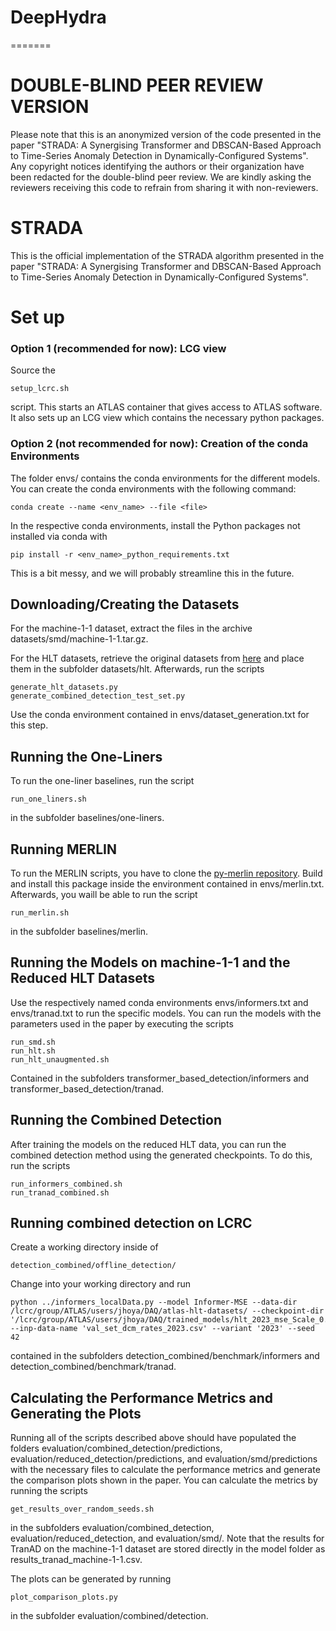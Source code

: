 # DeepHydra
=======

# DOUBLE-BLIND PEER REVIEW VERSION
Please note that this is an anonymized version of the code presented in the paper "STRADA: A Synergising Transformer and DBSCAN-Based Approach to Time-Series Anomaly Detection in Dynamically-Configured Systems".
Any copyright notices identifying the authors or their organization have been redacted for the double-blind peer review.
We are kindly asking the reviewers receiving this code to refrain from sharing it with non-reviewers.

# STRADA
This is the official implementation of the STRADA algorithm presented in the paper "STRADA: A Synergising Transformer and DBSCAN-Based Approach to Time-Series Anomaly Detection in Dynamically-Configured Systems".

# Set up

### Option 1 (recommended for now): LCG view
Source the 
```
setup_lcrc.sh
```
script. This starts an ATLAS container that gives access to ATLAS
software. It also sets up an LCG view which contains the necessary
python packages.

### Option 2 (not recommended for now): Creation of the conda Environments
The folder envs/ contains the conda environments for the different models.
You can create the conda environments with the following command:  

```
conda create --name <env_name> --file <file>  
```
In the respective conda environments, install the Python packages not installed via conda with  

```
pip install -r <env_name>_python_requirements.txt  
```
This is a bit messy, and we will probably streamline this in the future.

## Downloading/Creating the Datasets
For the machine-1-1 dataset, extract the files in the archive datasets/smd/machine-1-1.tar.gz.

For the HLT datasets, retrieve the original datasets from [here](https://zenodo.org/record/7908064) and place them in the subfolder datasets/hlt.
Afterwards, run the scripts  

```
generate_hlt_datasets.py  
generate_combined_detection_test_set.py  
```
Use the conda environment contained in envs/dataset_generation.txt for this step.


## Running the One-Liners
To run the one-liner baselines, run the script  

```
run_one_liners.sh  
```
in the subfolder baselines/one-liners.

## Running MERLIN
To run the MERLIN scripts, you have to clone the [py-merlin repository](https://gitlab.com/dlr-dw/py-merlin.git).
Build and install this package inside the environment contained in envs/merlin.txt.
Afterwards, you waill be able to run the script  

```
run_merlin.sh  
```

in the subfolder baselines/merlin.

## Running the Models on machine-1-1 and the Reduced HLT Datasets
Use the respectively named conda environments envs/informers.txt and envs/tranad.txt to run the specific models.
You can run the models with the parameters used in the paper by executing the scripts  

```
run_smd.sh  
run_hlt.sh  
run_hlt_unaugmented.sh  
```

Contained in the subfolders transformer_based_detection/informers and transformer_based_detection/tranad.

## Running the Combined Detection
After training the models on the reduced HLT data, you can run the combined detection method using the generated checkpoints.
To do this, run the scripts  

```
run_informers_combined.sh  
run_tranad_combined.sh  
```

## Running combined detection on LCRC

Create a working directory inside of 
```
detection_combined/offline_detection/
```

Change into your working directory and run

```
python ../informers_localData.py --model Informer-MSE --data-dir
/lcrc/group/ATLAS/users/jhoya/DAQ/atlas-hlt-datasets/ --checkpoint-dir
'/lcrc/group/ATLAS/users/jhoya/DAQ/trained_models/hlt_2023_mse_Scale_0.8_1.0_Scale_APP_0.8_1.0_0.01_0.05_0.05_rel_size_1.0_ratio_0.25_seed_192/'
--inp-data-name 'val_set_dcm_rates_2023.csv' --variant '2023' --seed
42
```

contained in the subfolders detection_combined/benchmark/informers and detection_combined/benchmark/tranad.

## Calculating the Performance Metrics and Generating the Plots
Running all of the scripts described above should have populated the folders evaluation/combined_detection/predictions, evaluation/reduced_detection/predictions, and evaluation/smd/predictions with the necessary files to calculate the performance metrics and generate the comparison plots shown in the paper.
You can calculate the metrics by running the scripts  

```
get_results_over_random_seeds.sh  
```

in the subfolders evaluation/combined_detection, evaluation/reduced_detection, and evaluation/smd/.
Note that the results for TranAD on the machine-1-1 dataset are stored directly in the model folder as results_tranad_machine-1-1.csv.

The plots can be generated by running  

```
plot_comparison_plots.py  
```

in the subfolder evaluation/combined/detection.

